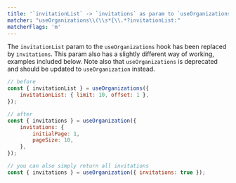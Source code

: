 ```yaml
---
title: '`invitationList` -> `invitations` as param to `useOrganizations`'
matcher: "useOrganizations\\(\\s*{\\.*?invitationList:"
matcherFlags: 'm'
---
```


The `invitationList` param to the `useOrganizations` hook has been replaced by `invitations`. This param also has a slightly different way of working, examples included below. Note also that `useOrganizations` is deprecated and should be updated to `useOrganization` instead.

```js
// before
const { invitationList } = useOrganizations({
	invitationList: { limit: 10, offset: 1 },
});

// after
const { invitations } = useOrganization({
	invitations: {
		initialPage: 1,
		pageSize: 10,
	},
});

// you can also simply return all invitations
const { invitations } = useOrganization({ invitations: true });
```
